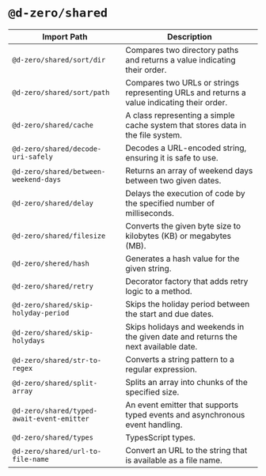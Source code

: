 # `@d-zero/shared`

| Import Path                                | Description                                                                                |
| ------------------------------------------ | ------------------------------------------------------------------------------------------ |
| `@d-zero/shared/sort/dir`                  | Compares two directory paths and returns a value indicating their order.                   |
| `@d-zero/shared/sort/path`                 | Compares two URLs or strings representing URLs and returns a value indicating their order. |
| `@d-zero/shared/cache`                     | A class representing a simple cache system that stores data in the file system.            |
| `@d-zero/shared/decode-uri-safely`         | Decodes a URL-encoded string, ensuring it is safe to use.                                  |
| `@d-zero/shared/between-weekend-days`      | Returns an array of weekend days between two given dates.                                  |
| `@d-zero/shared/delay`                     | Delays the execution of code by the specified number of milliseconds.                      |
| `@d-zero/shared/filesize`                  | Converts the given byte size to kilobytes (KB) or megabytes (MB).                          |
| `@d-zero/shered/hash`                      | Generates a hash value for the given string.                                               |
| `@d-zero/shared/retry`                     | Decorator factory that adds retry logic to a method.                                       |
| `@d-zero/shared/skip-holyday-period`       | Skips the holiday period between the start and due dates.                                  |
| `@d-zero/shared/skip-holydays`             | Skips holidays and weekends in the given date and returns the next available date.         |
| `@d-zero/shared/str-to-regex`              | Converts a string pattern to a regular expression.                                         |
| `@d-zero/shared/split-array`               | Splits an array into chunks of the specified size.                                         |
| `@d-zero/shared/typed-await-event-emitter` | An event emitter that supports typed events and asynchronous event handling.               |
| `@d-zero/shared/types`                     | TypesScript types.                                                                         |
| `@d-zero/shared/url-to-file-name`          | Convert an URL to the string that is available as a file name.                             |

